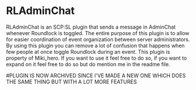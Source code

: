 # RLAdminChat
RLAdminChat is an SCP:SL plugin that sends a message in AdminChat whenever Roundlock is toggled.
The entire purpose of this plugin is to allow for easier coordination of event organization between server administrators.
By using this plugin you can remove a lot of confusion that happens when few people at once toggle Roundlock during an event.
This plugin is property of Miki_hero. If you want to use it feel free to do so, if you want to expand on it feel free to do so but do mention me in the readme file.

#PLUGIN IS NOW ARCHIVED SINCE I'VE MADE A NEW ONE WHICH DOES THE SAME THING BUT WITH A LOT MORE FEATURES
